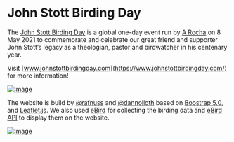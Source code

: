# John Stott Birding Day

The [John Stott Birding Day](https://www.johnstottbirdingday.com/)  is a global one-day event run by [A Rocha](https://www.arocha.org/en/) on 8 May 2021 to commemorate and celebrate our great friend and supporter John Stott’s legacy as a theologian, pastor and birdwatcher in his centenary year.

Visit [www.johnstottbirdingday.com](https://www.johnstottbirdingday.com/) for more information!

[![image](https://user-images.githubusercontent.com/7571260/116087719-6f2b8280-a6a1-11eb-9ca3-57f1e9a7b975.png)](https://www.johnstottbirdingday.com/)

The website is build by [@rafnuss](https://github.com/Rafnuss) and [@dannolloth](https://github.com/dannolloth) based on [Boostrap 5.0](https://github.com/twbs/bootstrap), and [Leaflet.js](https://github.com/Leaflet/Leaflet). We also used [eBird](https://ebird.org/) for collecting the birding data and [eBird API](https://documenter.getpostman.com/view/664302/S1ENwy59?version=latest) to display them on the website.

[![image](https://user-images.githubusercontent.com/7571260/116089206-e44b8780-a6a2-11eb-937b-a661be4e5897.png)](https://www.johnstottbirdingday.com/the-bird-race/)
